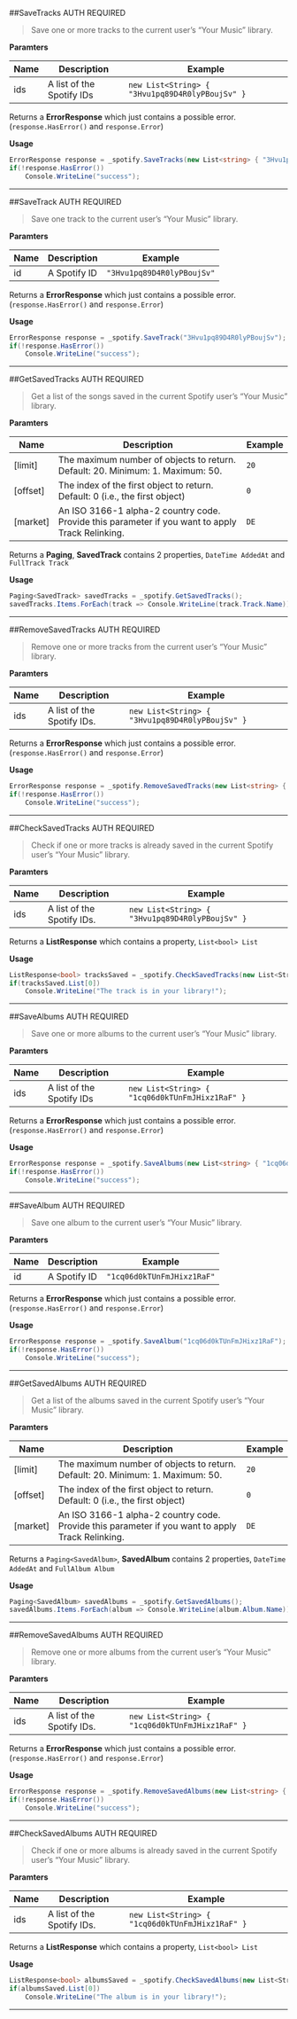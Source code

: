 ##SaveTracks
<span class="label label-warning">AUTH REQUIRED</span>
> Save one or more tracks to the current user’s “Your Music” library.

**Paramters**  

|Name|Description|Example|
|--------------|-------------------------|-------------------------|
|ids| A list of the Spotify IDs | `new List<String> { "3Hvu1pq89D4R0lyPBoujSv" }`

Returns a **ErrorResponse** which just contains a possible error. (`response.HasError()` and `response.Error`)

**Usage**  
```cs
ErrorResponse response = _spotify.SaveTracks(new List<string> { "3Hvu1pq89D4R0lyPBoujSv" });
if(!response.HasError())
    Console.WriteLine("success");
```

---
##SaveTrack
<span class="label label-warning">AUTH REQUIRED</span>
> Save one track to the current user’s “Your Music” library.

**Paramters**  

|Name|Description|Example|
|--------------|-------------------------|-------------------------|
|id| A Spotify ID | `"3Hvu1pq89D4R0lyPBoujSv"`

Returns a **ErrorResponse** which just contains a possible error. (`response.HasError()` and `response.Error`)

**Usage**  
```cs
ErrorResponse response = _spotify.SaveTrack("3Hvu1pq89D4R0lyPBoujSv");
if(!response.HasError())
    Console.WriteLine("success");
```

---
##GetSavedTracks
<span class="label label-warning">AUTH REQUIRED</span>
> Get a list of the songs saved in the current Spotify user’s “Your Music” library.

**Paramters**  

|Name|Description|Example|
|--------------|-------------------------|-------------------------|
|[limit]| The maximum number of objects to return. Default: 20. Minimum: 1. Maximum: 50. | `20`
|[offset]| The index of the first object to return. Default: 0 (i.e., the first object) | `0`
|[market]| An ISO 3166-1 alpha-2 country code. Provide this parameter if you want to apply Track Relinking. | `DE`

Returns a **Paging<SavedTrack>**, **SavedTrack** contains 2 properties, `DateTime AddedAt` and `FullTrack Track`

**Usage**  
```cs
Paging<SavedTrack> savedTracks = _spotify.GetSavedTracks();
savedTracks.Items.ForEach(track => Console.WriteLine(track.Track.Name));
```

---
##RemoveSavedTracks
<span class="label label-warning">AUTH REQUIRED</span>
> Remove one or more tracks from the current user’s “Your Music” library.

**Paramters**  

|Name|Description|Example|
|--------------|-------------------------|-------------------------|
|ids| A list of the Spotify IDs. | `new List<String> { "3Hvu1pq89D4R0lyPBoujSv" }`

Returns a **ErrorResponse** which just contains a possible error. (`response.HasError()` and `response.Error`)

**Usage**  
```cs
ErrorResponse response = _spotify.RemoveSavedTracks(new List<string> { "3Hvu1pq89D4R0lyPBoujSv" });
if(!response.HasError())
    Console.WriteLine("success");
```

---
##CheckSavedTracks
<span class="label label-warning">AUTH REQUIRED</span>
> Check if one or more tracks is already saved in the current Spotify user’s “Your Music” library.

**Paramters**  

|Name|Description|Example|
|--------------|-------------------------|-------------------------|
|ids| A list of the Spotify IDs. | `new List<String> { "3Hvu1pq89D4R0lyPBoujSv" }`

Returns a **ListResponse<bool>** which contains a property, `List<bool> List`

**Usage**  
```cs
ListResponse<bool> tracksSaved = _spotify.CheckSavedTracks(new List<String> { "3Hvu1pq89D4R0lyPBoujSv" });
if(tracksSaved.List[0])
    Console.WriteLine("The track is in your library!");
```

---
##SaveAlbums
<span class="label label-warning">AUTH REQUIRED</span>
> Save one or more albums to the current user’s “Your Music” library.

**Paramters**  

|Name|Description|Example|
|--------------|-------------------------|-------------------------|
|ids| A list of the Spotify IDs | `new List<String> { "1cq06d0kTUnFmJHixz1RaF" }`

Returns a **ErrorResponse** which just contains a possible error. (`response.HasError()` and `response.Error`)

**Usage**  
```cs
ErrorResponse response = _spotify.SaveAlbums(new List<string> { "1cq06d0kTUnFmJHixz1RaF" });
if(!response.HasError())
    Console.WriteLine("success");
```

---
##SaveAlbum
<span class="label label-warning">AUTH REQUIRED</span>
> Save one album to the current user’s “Your Music” library.

**Paramters**  

|Name|Description|Example|
|--------------|-------------------------|-------------------------|
|id| A Spotify ID | `"1cq06d0kTUnFmJHixz1RaF"`

Returns a **ErrorResponse** which just contains a possible error. (`response.HasError()` and `response.Error`)

**Usage**  
```cs
ErrorResponse response = _spotify.SaveAlbum("1cq06d0kTUnFmJHixz1RaF");
if(!response.HasError())
    Console.WriteLine("success");
```

---
##GetSavedAlbums
<span class="label label-warning">AUTH REQUIRED</span>
> Get a list of the albums saved in the current Spotify user’s “Your Music” library.

**Paramters**  

|Name|Description|Example|
|--------------|-------------------------|-------------------------|
|[limit]| The maximum number of objects to return. Default: 20. Minimum: 1. Maximum: 50. | `20`
|[offset]| The index of the first object to return. Default: 0 (i.e., the first object) | `0`
|[market]| An ISO 3166-1 alpha-2 country code. Provide this parameter if you want to apply Track Relinking. | `DE`

Returns a `Paging<SavedAlbum>`, **SavedAlbum** contains 2 properties, `DateTime AddedAt` and `FullAlbum Album`

**Usage**  
```cs
Paging<SavedAlbum> savedAlbums = _spotify.GetSavedAlbums();
savedAlbums.Items.ForEach(album => Console.WriteLine(album.Album.Name));
```

---
##RemoveSavedAlbums
<span class="label label-warning">AUTH REQUIRED</span>
> Remove one or more albums from the current user’s “Your Music” library.

**Paramters**  

|Name|Description|Example|
|--------------|-------------------------|-------------------------|
|ids| A list of the Spotify IDs. | `new List<String> { "1cq06d0kTUnFmJHixz1RaF" }`

Returns a **ErrorResponse** which just contains a possible error. (`response.HasError()` and `response.Error`)

**Usage**  
```cs
ErrorResponse response = _spotify.RemoveSavedAlbums(new List<string> { "1cq06d0kTUnFmJHixz1RaF" });
if(!response.HasError())
    Console.WriteLine("success");
```

---
##CheckSavedAlbums
<span class="label label-warning">AUTH REQUIRED</span>
> Check if one or more albums is already saved in the current Spotify user’s “Your Music” library.

**Paramters**  

|Name|Description|Example|
|--------------|-------------------------|-------------------------|
|ids| A list of the Spotify IDs. | `new List<String> { "1cq06d0kTUnFmJHixz1RaF" }`

Returns a **ListResponse<bool>** which contains a property, `List<bool> List`

**Usage**  
```cs
ListResponse<bool> albumsSaved = _spotify.CheckSavedAlbums(new List<String> { "1cq06d0kTUnFmJHixz1RaF" });
if(albumsSaved.List[0])
    Console.WriteLine("The album is in your library!");
```

---
